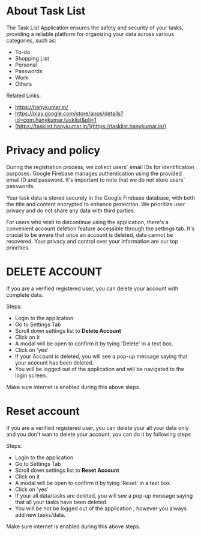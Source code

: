 
<h1>About Task List</h1>
The Task List Application ensures the safety and security of your tasks, providing a reliable platform for organizing your data across various categories, 
such as:

- To-do
- Shopping List
- Personal
- Passwords
- Work
- Others

Related Links:
- https://hanykumar.in/
- https://play.google.com/store/apps/details?id=com.hanykumar.tasklist&pli=1
- [https://tasklist.hanykumar.in/](https://tasklist.hanykumar.in/)

<h1>Privacy and policy</h1>
During the registration process, we collect users' email IDs for identification purposes. Google Firebase manages authentication using the provided email ID and password. It's important to note that we do not store users' passwords.

Your task data is stored securely in the Google Firebase database, with both the title and content encrypted to enhance protection. We prioritize user privacy and do not share any data with third parties.

For users who wish to discontinue using the application, there's a convenient account deletion feature accessible through the settings tab. It's crucial to be aware that once an account is deleted, data cannot be recovered. Your privacy and control over your information are our top priorities.

<h1>DELETE ACCOUNT</h1>

If you are a verified registered user, you can delete your account with complete data.

Steps:
- Login to the application
- Go to Settings Tab
- Scroll down settings list to **Delete Account**
- Click on it
- A modal will be open to confirm it by tying 'Delete' in a text box.
- Click on 'yes'
- If your Account is deleted, you will see a pop-up message saying that your acocunt has been deleted.
- You will be logged out of the application and will be navigated to the login screen. 

Make sure internet is enabled during this above steps.



<h1>Reset account</h1>

If you are a verified registered user, you can delete your all your data only and you don't wan to delete your account, you can do it by following steps

Steps:
- Login to the application
- Go to Settings Tab
- Scroll down settings list to **Reset Account**
- Click on it
- A modal will be open to confirm it by tying 'Reset' in a text box.
- Click on 'yes'
- If your all data/tasks are deleted, you will see a pop-up message saying that all your tasks have been deleted.
- You will be not be logged out of the application , however you always add new tasks/data. 

Make sure internet is enabled during this above steps.


 
